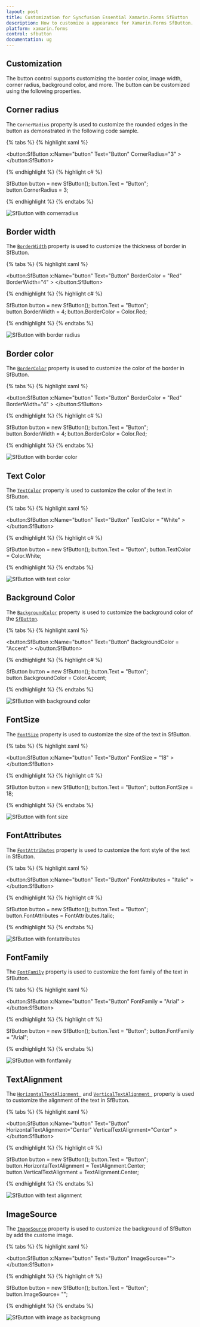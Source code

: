 ```yaml
---
layout: post
title: Customization for Syncfusion Essential Xamarin.Forms SfButton
description: How to customize a appearance for Xamarin.Forms SfButton.
platform: xamarin.forms
control: sfbutton
documentation: ug
---
```


## Customization

The button control supports customizing the border color, image width, corner radius, background color, and more. The button can be customized using the following properties.


## Corner radius

The `CornerRadius` property is used to customize the rounded edges in the button as demonstrated in the following code sample.

{% tabs %}
{% highlight xaml %}

<button:SfButton x:Name="button" Text="Button" CornerRadius="3"  >
</button:SfButton>

{% endhighlight %}
{% highlight c# %}

SfButton button = new SfButton();
button.Text = "Button";
button.CornerRadius = 3;

{% endhighlight %}
{% endtabs %}

![SfButton with cornerradius](images/Button_CornerRadius.png)

## Border width

The [`BorderWidth`](https://help.syncfusion.com/cr/xamarin/Syncfusion.Buttons.XForms~Syncfusion.XForms.Buttons.SfButton~BorderWidth.html) property is used to customize the thickness of border in SfButton. 

{% tabs %}
{% highlight xaml %}

<button:SfButton x:Name="button" Text="Button" BorderColor = "Red" BorderWidth="4"  >
</button:SfButton>

{% endhighlight %}
{% highlight c# %}

SfButton button = new SfButton();
button.Text = "Button";
button.BorderWidth = 4;
button.BorderColor = Color.Red;

{% endhighlight %}
{% endtabs %}

![SfButton with border radius](images/Button_BorderRadius.png)

## Border color

The [`BorderColor`](https://help.syncfusion.com/cr/xamarin/Syncfusion.Buttons.XForms~Syncfusion.XForms.Buttons.SfButton~BorderColor.html) property is used to customize the color of the border in SfButton.

{% tabs %}
{% highlight xaml %}

<button:SfButton x:Name="button" Text="Button" BorderColor = "Red" BorderWidth="4"  >
</button:SfButton>

{% endhighlight %}
{% highlight c# %}

SfButton button = new SfButton();
button.Text = "Button";
button.BorderWidth = 4;
button.BorderColor = Color.Red;

{% endhighlight %}
{% endtabs %}

![SfButton with border color](images/Button_BorderColor.png)

## Text Color

The [`TextColor`](https://help.syncfusion.com/cr/xamarin/Syncfusion.Buttons.XForms~Syncfusion.XForms.Buttons.SfButton~TextColor.html) property is used to customize the color of the text in SfButton.

{% tabs %}
{% highlight xaml %}

<button:SfButton x:Name="button" Text="Button" TextColor = "White" >
</button:SfButton>

{% endhighlight %}
{% highlight c# %}

SfButton button = new SfButton();
button.Text = "Button";
button.TextColor = Color.White;

{% endhighlight %}
{% endtabs %}

![SfButton with text color](images/Button_TextColor.png)

## Background Color

The [`BackgroundColor`](https://help.syncfusion.com/cr/xamarin/Syncfusion.Buttons.XForms~Syncfusion.XForms.Buttons.SfButton~BackgroundColor.html) property is used to customize the background color of the [`SfButton`](https://help.syncfusion.com/cr/xamarin/Syncfusion.Buttons.XForms~Syncfusion.XForms.Buttons.SfButton.html).

{% tabs %}
{% highlight xaml %}

<button:SfButton x:Name="button" Text="Button" BackgroundColor = "Accent" >
</button:SfButton>

{% endhighlight %}
{% highlight c# %}

SfButton button = new SfButton();
button.Text = "Button";
button.BackgroundColor = Color.Accent;

{% endhighlight %}
{% endtabs %}

![SfButton with background color](images/Button_backgroundColor.png)

## FontSize

The [`FontSize`](https://help.syncfusion.com/cr/xamarin/Syncfusion.Buttons.XForms~Syncfusion.XForms.Buttons.SfButton~FontSize.html) property is used to customize the size of the text in SfButton.

{% tabs %}
{% highlight xaml %}

<button:SfButton x:Name="button" Text="Button" FontSize = "18" >
</button:SfButton>

{% endhighlight %}
{% highlight c# %}

SfButton button = new SfButton();
button.Text = "Button";
button.FontSize = 18;

{% endhighlight %}
{% endtabs %}

![SfButton with font size](images/Button_fontsize.png)

## FontAttributes

The [`FontAttributes`](https://help.syncfusion.com/cr/cref_files/xamarin/Syncfusion.Buttons.XForms~Syncfusion.XForms.Buttons.SfButton~FontAttributes.html) property is used to customize the font style of the text in SfButton.

{% tabs %}
{% highlight xaml %}

<button:SfButton x:Name="button" Text="Button" FontAttributes = "Italic" >
</button:SfButton>

{% endhighlight %}
{% highlight c# %}

SfButton button = new SfButton();
button.Text = "Button";
button.FontAttributes = FontAttributes.Italic;

{% endhighlight %}
{% endtabs %}

![SfButton with fontattributes](images/Button_fontattributes.png)

## FontFamily

The [`FontFamily`](https://help.syncfusion.com/cr/cref_files/xamarin/Syncfusion.Buttons.XForms~Syncfusion.XForms.Buttons.SfButton~FontFamily.html) property is used to customize the font family of the text in SfButton.

{% tabs %}
{% highlight xaml %}

<button:SfButton x:Name="button" Text="Button" FontFamily = "Arial" >
</button:SfButton>

{% endhighlight %}
{% highlight c# %}

SfButton button = new SfButton();
button.Text = "Button";
button.FontFamily = "Arial";

{% endhighlight %}
{% endtabs %}

![SfButton with fontfamily](images/Button_fontfamily.png)

## TextAlignment

The [`HorizontalTextAlignment `](https://help.syncfusion.com/cr/xamarin/Syncfusion.Buttons.XForms~Syncfusion.XForms.Buttons.SfButton~HorizontalTextAlignment.html) and [`VerticalTextAlignment `](https://help.syncfusion.com/cr/xamarin/Syncfusion.Buttons.XForms~Syncfusion.XForms.Buttons.SfButton~VerticalTextAlignment.html) property is used to customize the alignment of the text in SfButton.

{% tabs %}
{% highlight xaml %}

<button:SfButton x:Name="button" Text="Button" HorizontalTextAlignment="Center" VerticalTextAlignment="Center" >
</button:SfButton>

{% endhighlight %}
{% highlight c# %}

SfButton button = new SfButton();
button.Text = "Button";
button.HorizontalTextAlignment = TextAlignment.Center;
button.VerticalTextAlignment = TextAlignment.Center;

{% endhighlight %}
{% endtabs %}

![SfButton with text alignment](images/Button_textalignment.png)

## ImageSource

The [`ImageSource`](https://help.syncfusion.com/cr/xamarin/Syncfusion.Buttons.XForms~Syncfusion.XForms.Buttons.SfButton~ImageSource.html) property is used to customize the background of SfButton by add the custome image.

{% tabs %}
{% highlight xaml %}

<button:SfButton x:Name="button" Text="Button" ImageSource="">
</button:SfButton>

{% endhighlight %}
{% highlight c# %}

SfButton button = new SfButton();
button.Text = "Button";
 button.ImageSource= "";

{% endhighlight %}
{% endtabs %}

![SfButton with image as backgroung](images/Button_background.png)